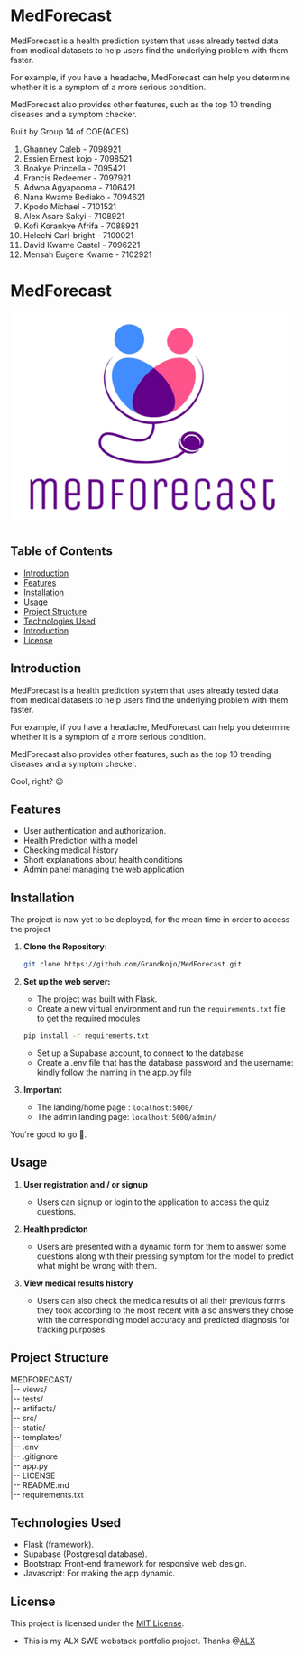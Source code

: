 # MedForecast
MedForecast is a health prediction system that uses already tested data from medical datasets to help users find the underlying problem with them faster. 

For example, if you have a headache, MedForecast can help you determine whether it is a symptom of a more serious condition. 

MedForecast also provides other features, such as the top 10 trending diseases and a symptom checker.

Built by Group 14 of COE(ACES)
1. Ghanney Caleb - 7098921
2. Essien Ernest kojo - 7098521
3. Boakye Princella - 7095421
4. Francis Redeemer - 7097921
5. Adwoa Agyapooma - 7106421
6. Nana Kwame Bediako - 7094621
7. Kpodo Michael - 7101521
8. Alex Asare Sakyi - 7108921
9. Kofi Korankye Afrifa - 7088921 
10. Helechi Carl-bright - 7100021
11. David Kwame Castel - 7096221
12. Mensah Eugene Kwame - 7102921



# MedForecast

![MedForecast Logo](static/images/medfc%20logo.png)

## Table of Contents

- [Introduction](#introduction)
- [Features](#features)
- [Installation](#installation)
- [Usage](#usage)
- [Project Structure](#project-structure)
- [Technologies Used](#technologies-used)
- [Introduction](#introduction)
- [License](#license)


## Introduction

MedForecast is a health prediction system that uses already tested data from medical datasets to help users find the underlying problem with them faster. 

For example, if you have a headache, MedForecast can help you determine whether it is a symptom of a more serious condition. 

MedForecast also provides other features, such as the top 10 trending diseases and a symptom checker.

Cool, right? 😉

## Features

- User authentication and authorization.
- Health Prediction with a model
- Checking medical history
- Short explanations about health conditions
- Admin panel managing the web application

## Installation

The project is now yet to be deployed, for the mean time in order to access the project

1. **Clone the Repository:**
    ```bash
    git clone https://github.com/Grandkojo/MedForecast.git
    ```

2. **Set up the web server:**
    - The project was built with Flask.
    - Create a new virtual environment and run the `requirements.txt` file to get the required modules
    ```bash
    pip install -r requirements.txt
    ```
    - Set up a Supabase account, to connect to the database
    - Create a .env file that has the database password and the username: kindly follow the naming in the app.py file

3. **Important**
    - The landing/home page : ```localhost:5000/```
    - The admin landing page: ```localhost:5000/admin/```

You're good to go 🥳.

## Usage

1. **User registration and / or signup**
    - Users can signup or login to the application to access the quiz questions.

2. **Health predicton**
    - Users are presented with a dynamic form for them to answer some questions along with their pressing symptom for the model to predict what might be wrong with them.

3. **View medical results history**
    - Users can also check the medica results of all their previous forms they took according to the most recent with also answers they chose with the corresponding model accuracy and predicted diagnosis for tracking purposes.


## Project Structure

MEDFORECAST/<br>
|-- views/<br>
|-- tests/<br>
|-- artifacts/<br>
|-- src/<br>
|-- static/<br>
|-- templates/<br>
|-- .env<br>
|-- .gitignore<br>
|-- app.py<br>
|-- LICENSE<br>
|-- README.md<br>
|-- requirements.txt<br>


## Technologies Used

- Flask (framework).
- Supabase (Postgresql database).
- Bootstrap: Front-end framework for responsive web design.
- Javascript: For making the app dynamic.

## License

This project is licensed under the [MIT License](LICENSE).


- This is my ALX SWE webstack portfolio project. Thanks @[ALX](https://www.alxafrica.com/)
